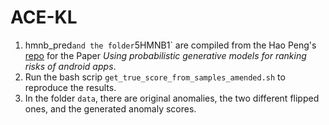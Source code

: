 # ACE-KL



1. hmnb_pred` and the folder `5HMNB1` are compiled from the Hao Peng's [repo](https://github.com/hao-peng/AppRiskPred) for the Paper *Using probabilistic generative models for ranking risks of android apps*.
2. Run the bash scrip `get_true_score_from_samples_amended.sh` to reproduce the results.
3. In the folder `data`, there are original anomalies, the two different flipped ones, and the generated anomaly scores.